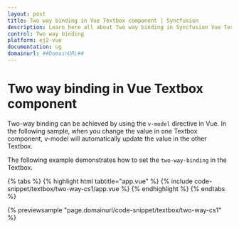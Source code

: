 ```yaml
---
layout: post
title: Two way binding in Vue Textbox component | Syncfusion
description: Learn here all about Two way binding in Syncfusion Vue Textbox component of Syncfusion Essential JS 2 and more.
control: Two way binding 
platform: ej2-vue
documentation: ug
domainurl: ##DomainURL##
---
```


# Two way binding in Vue Textbox component

Two-way binding can be achieved by using the `v-model` directive in Vue. In the following sample, when you change the value in one Textbox component, v-model will automatically update the value in the other Textbox.

The following example demonstrates how to set the `two-way-binding` in the Textbox.

{% tabs %}
{% highlight html tabtitle="app.vue" %}
{% include code-snippet/textbox/two-way-cs1/app.vue %}
{% endhighlight %}
{% endtabs %}
        
{% previewsample "page.domainurl/code-snippet/textbox/two-way-cs1" %}